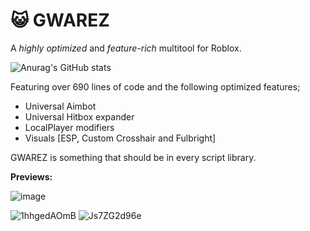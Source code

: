 # 😺 GWAREZ
A *highly optimized* and *feature-rich* multitool for Roblox.

![Anurag's GitHub stats](https://github-readme-stats.vercel.app/api?username=2dgeneralspam1&show_icons=true&theme=radical)

Featuring over 690 lines of code and the following optimized features;
- Universal Aimbot
- Universal Hitbox expander
- LocalPlayer modifiers
- Visuals [ESP, Custom Crosshair and Fulbright]

GWAREZ is something that should be in every script library. 

**Previews:**

![image](https://user-images.githubusercontent.com/71535863/157140416-0d88e462-e810-433b-bdb0-716329ad0ee6.png)

![1hhgedAOmB](https://user-images.githubusercontent.com/71535863/157140911-e3552387-d79c-420f-a14a-7b19ce31ce4f.gif)     ![Js7ZG2d96e](https://user-images.githubusercontent.com/71535863/157141135-ec61bf20-b006-46c1-93ff-fa13c319c998.gif)
